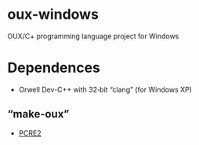 # oux-windows

OUX/C+ programming language project for Windows

# Dependences
* Orwell Dev-C++ with 32‐bit “clang” (for Windows XP)
## “make-oux”
* [PCRE2](https://github.com/PCRE2Project/pcre2)
